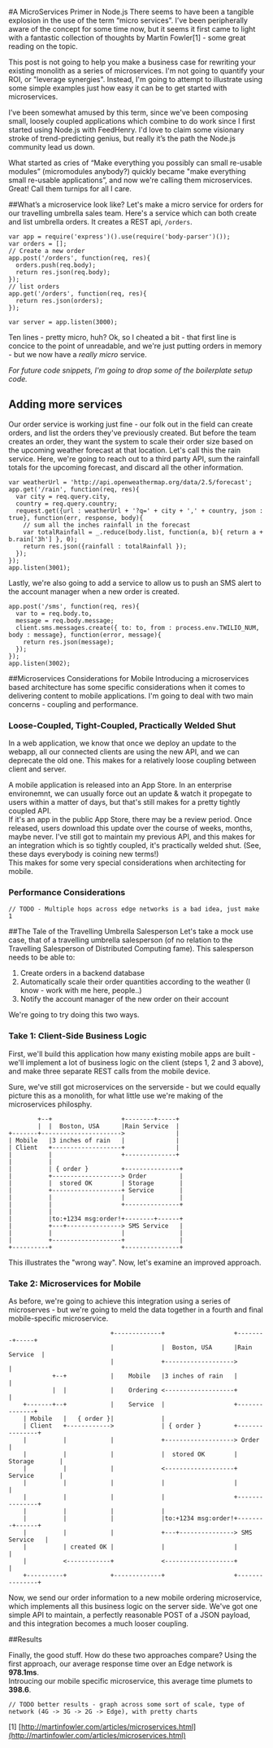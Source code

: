 #A MicroServices Primer in Node.js
There seems to have been a tangible explosion in the use of the term “micro services”. I’ve been peripherally aware of the concept for some time now, but it seems it first came to light with a fantastic collection of thoughts by Martin Fowler[1] - some great reading on the topic.

This post is not going to help you make a business case for rewriting your existing monolith as a series of microservices. I'm not going to quantify your ROI, or "leverage synergies". Instead, I'm going to attempt to illustrate using some simple examples just how easy it can be to get started with microservices. 
  
I’ve been somewhat amused by this term, since we've been composing small, loosely coupled applications which combine to do work since I first started using Node.js with FeedHenry. I'd love to claim some visionary stroke of trend-predicting genius, but really it’s the path the Node.js community lead us down.  
  
What started as cries of “Make everything you possibly can small re-usable modules” (micromodules anybody?) quickly became "make everything small re-usable applications”, and now we're calling them microservices. Great! Call them turnips for all I care.

##What’s a microservice look like?
Let's make a micro service for orders for our travelling umbrella sales team. Here's a service which can both create and list umbrella orders. It creates a REST api, `/orders`. 

    var app = require('express')().use(require('body-parser')());
    var orders = [];
    // Create a new order
    app.post('/orders', function(req, res){
      orders.push(req.body);
      return res.json(req.body);
    });
    // list orders
    app.get('/orders', function(req, res){
      return res.json(orders);
    });

    var server = app.listen(3000);
    
Ten lines - pretty micro, huh? Ok, so I cheated a bit - that first line is concice to the point of unreadable, and we're just putting orders in memory - but we now have a _really micro_ service. 
  
_For future code snippets, I'm going to drop some of the boilerplate setup code._

## Adding more services
Our order service is working just fine - our folk out in the field can create orders, and list the orders they've previously created. 
But before the team creates an order, they want the system to scale their order size based on the upcoming weather forecast at that location. Let's call this the rain service.
Here, we're going to reach out to a third party API, sum the rainfall totals for the upcoming forecast, and discard all the other information. 

    var weatherUrl = 'http://api.openweathermap.org/data/2.5/forecast';
    app.get('/rain', function(req, res){
      var city = req.query.city, 
      country = req.query.country;      
      request.get({url : weatherUrl + '?q=' + city + ',' + country, json : true}, function(err, response, body){
        // sum all the inches rainfall in the forecast
        var totalRainfall = _.reduce(body.list, function(a, b){ return a + b.rain['3h'] }, 0);
		return res.json({rainfall : totalRainfall });
      });
    });
    app.listen(3001);
    
Lastly, we're also going to add a service to allow us to push an SMS alert to the account manager when a new order is created. 

	app.post('/sms', function(req, res){
	  var to = req.body.to, 
	  message = req.body.message;
	  client.sms.messages.create({ to: to, from : process.env.TWILIO_NUM, body : message}, function(error, message){
	    return res.json(message);
	  });
	});
	app.listen(3002);



##Microservices Considerations for Mobile
Introducing a microservices based architecture has some specific considerations when it comes to delivering content to mobile applications. I'm going to deal with two main concerns - coupling and performance. 

### Loose-Coupled, Tight-Coupled, Practically Welded Shut
In a web application, we know that once we deploy an update to the webapp, all our connected clients are using the new API, and we can deprecate the old one. This makes for a relatively loose coupling between client and server.

A mobile application is released into an App Store. In an enterprise environemnt, we can usually force out an update & watch it propegate to users within a matter of days, but that's still makes for a pretty tightly coupled API.  
If it's an app in the public App Store, there may be a review period. Once released, users download this update over the course of weeks, months, maybe never. I've still got to maintain my previous API, and this makes for an integration which is so tightly coupled, it's practically welded shut. (See, these days everybody is coining new terms!)  
This makes for some very special considerations when architecting for mobile.

### Performance Considerations

	// TODO - Multiple hops across edge networks is a bad idea, just make 1

##The Tale of the Travelling Umbrella Salesperson
Let's take a mock use case, that of a travelling umbrella salesperson (of no relation to the Travelling Salesperson of Distributed Computing fame). This salesperson needs to be able to:

1. Create orders in a backend database
2. Automatically scale their order quantities according to the weather (I know - work with me here, people..)
3. Notify the account manager of the new order on their account

We're going to try doing this two ways.

### Take 1: Client-Side Business Logic
First, we'll build this application how many existing mobile apps are built - we'll implement a lot of business logic on the client (steps 1, 2 and 3 above), and make three separate REST calls from the mobile device.  

Sure, we've still got microservices on the serverside - but we could equally picture this as a monolith, for what little use we're making of the microservices philosphy.  


	        +--+                   +--------+-----+ 
	        |  |  Boston, USA      |Rain Service  | 
	+-------+---------------------->              | 
	| Mobile   |3 inches of rain   |              | 
	| Client   +-------------------+              | 
	|          |                   +--------------+ 
	|          |                                    
	|          | { order }         +---------------+
	|          +-------------------> Order         |
	|          |  stored OK        | Storage       |
	|          +-------------------+ Service       |
	|          |                   |               |
	|          |                   +---------------+
	|          |                                    
	|          |to:+1234 msg:order!+--------+------+
	|          +---+---------------> SMS Service   |
	|          |                   |               |
	|          +-------------------+               |
	+----------+                   +---------------+
This illustrates the "wrong way". Now, let's examine an improved approach. 

### Take 2: Microservices for Mobile
As before, we're going to achieve this integration using a series of microserves - but we're going to meld the data together in a fourth and final mobile-specific microservice. 

		
		                        +-------------+                   +--------+-----+ 
		                        |             |  Boston, USA      |Rain Service  | 
		                        |             +------------------->              | 
		        +--+            |    Mobile   |3 inches of rain   |              | 
		        |  |            |    Ordering <-------------------+              | 
		+-------+--+            |    Service  |                   +--------------+ 
		| Mobile   |   { order }|             |                                    
		| Client   +------------>             | { order }         +---------------+
		|          |            |             +-------------------> Order         |
		|          |            |             |  stored OK        | Storage       |
		|          |            |             <-------------------+ Service       |
		|          |            |             |                   |               |
		|          |            |             |                   +---------------+
		|          |            |             |                                    
		|          |            |             |to:+1234 msg:order!+--------+------+
		|          |            |             +---+---------------> SMS Service   |
		|          | created OK |             |                   |               |
		|          <------------+             <-------------------+               |
		+----------+            +-------------+                   +---------------+

Now, we send our order information to a new mobile ordering microservice, which implements all this business logic on the server side. 
We've got one simple API to maintain, a perfectly reasonable POST of a JSON payload, and this integration becomes a much looser coupling. 
	
##Results

Finally, the good stuff. How do these two approaches compare? 
Using the first approach, our average response time over an Edge network is __978.1ms__.  
Introucing our mobile specific microservice, this average time plumets to __398.6__.


	// TODO better results - graph across some sort of scale, type of network (4G -> 3G -> 2G -> Edge), with pretty charts


[1] [http://martinfowler.com/articles/microservices.html](http://martinfowler.com/articles/microservices.html)
